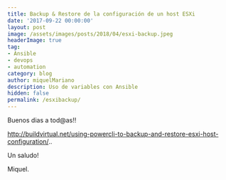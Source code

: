 ```yaml
---
title: Backup & Restore de la configuración de un host ESXi
date: '2017-09-22 00:00:00'
layout: post
image: /assets/images/posts/2018/04/esxi-backup.jpeg
headerImage: true
tag:
- Ansible
- devops
- automation
category: blog
author: miquelMariano
description: Uso de variables con Ansible
hidden: false
permalink: /esxibackup/
---
```


Buenos dias a tod@as!!

http://buildvirtual.net/using-powercli-to-backup-and-restore-esxi-host-configuration/..


Un saludo!

Miquel.


